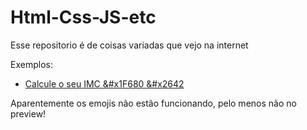 # Html-Css-JS-etc
 Esse repositorio é de coisas variadas que vejo na internet

 Exemplos:

- <a href="https://arthurcr12.github.io/Html-Css-JS-etc/youtube/Js-FernandoLeonid/Proj-IMC/index.html" target="_blank">Calcule o seu IMC &#x1F680 &#x2642</a>

Aparentemente os emojis não estão funcionando, pelo menos não no preview!
